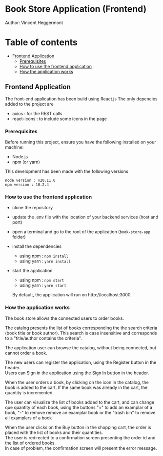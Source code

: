 # Book Store Application (Frontend)

Author: Vincent Heggermont

# Table of contents

-   [Frontend Application](#frontend-application)
    -   [Prerequisites](#prerequisites-1)
    -   [How to use the frontend application](#how-to-use-the-frontend-application)
    -   [How the application works](#how-the-application-works)

## Frontend Application

The front-end application has been build using React.js
The only depencies added to the project are

-   axios : for the REST calls
-   react-icons : to include some icons in the page

### Prerequisites

Before running this project, ensure you have the following installed on your machine:

-   Node.js
-   npm (or yarn)

This development has been made with the following versions

```
node version : v20.11.0
npm version : 10.2.4
```

### How to use the frontend application

-   clone the repository
-   update the .env file with the location of your backend services (host and port)
-   open a terminal and go to the root of the application (`book-store-app` folder)
-   install the dependencies
    -   using npm : `npm install`
    -   using yarn : `yarn install`
-   start the application

    -   using npm : `npm start`
    -   using yarn : `yarn start`

    By default, the application will run on http://localhost:3000.

### How the application works

The book store allows the connected users to order books.

The catalog presents the list of books corresponding the the search criteria (book title or book author). This search is case insensitive and corresponds to a "title/author contains the criteria".

The application user can browse the catalog, without being connected, but cannot order a book.

The new users can register the application, using the Register button in the header.  
Users can Sign in the application using the Sign In button in the header.

When the user orders a book, by clicking on the icon in the catalog, the book is added to the cart. If the same book was already in the cart, the quantity is incremented.

The user can visualize the list of books added to the cart, and can change que quantity of each book, using the buttons "+" to add an examplar of a book, "-" to remove remove an examplar book or the "trash bin" to remove all examplars of a book

When the user clicks on the Buy button in the shopping cart, the order is placed with the list of books and their quantities.  
The user is redirected to a confirmation screen presenting the order id and the list of ordered books.  
In case of problem, the confirmation screen will present the error message.
